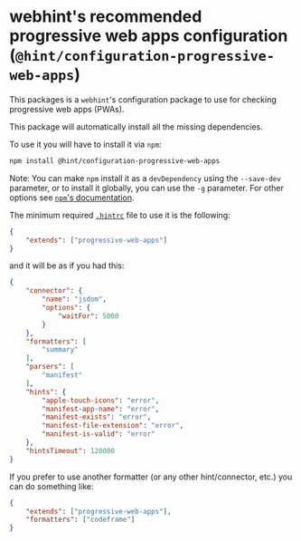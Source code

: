 # webhint's recommended progressive web apps configuration (`@hint/configuration-progressive-web-apps`)

This packages is a `webhint`'s configuration package to use for
checking progressive web apps (PWAs).

This package will automatically install all the missing dependencies.

To use it you will have to install it via `npm`:

```bash
npm install @hint/configuration-progressive-web-apps
```

Note: You can make `npm` install it as a `devDependency` using the
`--save-dev` parameter, or to install it globally, you can use the
`-g` parameter. For other options see [`npm`'s
documentation](https://docs.npmjs.com/cli/install).

The minimum required [`.hintrc`][hintrc] file to use it is
the following:

```json
{
    "extends": ["progressive-web-apps"]
}
```

and it will be as if you had this:

```json
{
    "connector": {
        "name": "jsdom",
        "options": {
            "waitFor": 5000
        }
    },
    "formatters": [
        "summary"
    ],
    "parsers": [
        "manifest"
    ],
    "hints": {
        "apple-touch-icons": "error",
        "manifest-app-name": "error",
        "manifest-exists": "error",
        "manifest-file-extension": "error",
        "manifest-is-valid": "error"
    },
    "hintsTimeout": 120000
}
```

If you prefer to use another formatter (or any other hint/connector,
etc.) you can do something like:

```json
{
    "extends": ["progressive-web-apps"],
    "formatters": ["codeframe"]
}
```

<!-- Link labels: -->

[hintrc]: https://webhint.io/docs/user-guide/further-configuration/hintrc-formats/
